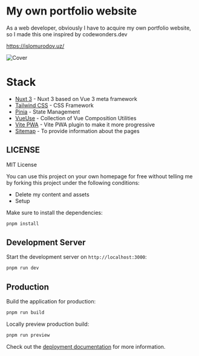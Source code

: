 # My own portfolio website

As a web developer, obviously I have to acquire my own portfolio website, so I made this one inspired by codewonders.dev

https://islomurodov.uz/

![Cover](https://i.ibb.co/2scLw3H/og-image.png)

# Stack

- [Nuxt 3](https://nuxt.com/) - Nuxt 3 based on Vue 3 meta framework
- [Tailwind CSS](https://tailwindcss.com/) - CSS Framework
- [Pinia](https://pinia.vuejs.org/) - State Management
- [VueUse](https://vueuse.org/) - Collection of Vue Composition Utilities
- [Vite PWA](https://vite-pwa-org.netlify.app/) - Vite PWA plugin to make it more progressive
- [Sitemap](https://nuxt.com/modules/sitemap) - To provide information about the pages


## LICENSE

MIT License

You can use this project on your own homepage for free without telling me by forking this project under the following conditions:

- Delete my content and assets
- Setup

Make sure to install the dependencies:

```bash
pnpm install
```

## Development Server

Start the development server on `http://localhost:3000`:

```bash
pnpm run dev
```

## Production

Build the application for production:

```bash
pnpm run build
```

Locally preview production build:

```bash
pnpm run preview
```

Check out the [deployment documentation](https://nuxt.com/docs/getting-started/deployment) for more information.
